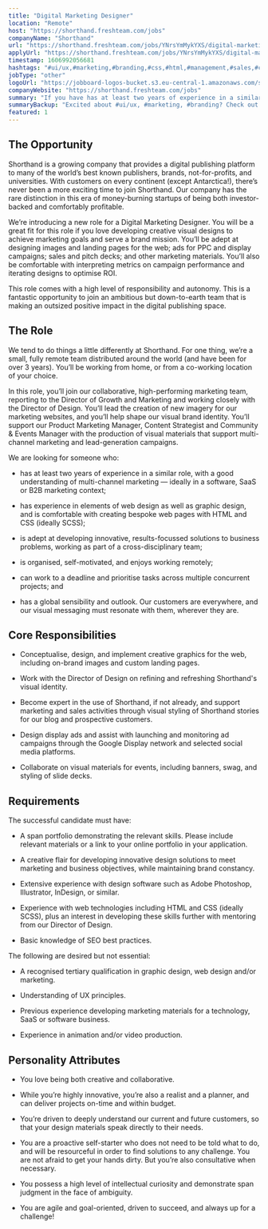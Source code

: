 ```yaml
---
title: "Digital Marketing Designer"
location: "Remote"
host: "https://shorthand.freshteam.com/jobs"
companyName: "Shorthand"
url: "https://shorthand.freshteam.com/jobs/YNrsYmMykYXS/digital-marketing-designer-remote"
applyUrl: "https://shorthand.freshteam.com/jobs/YNrsYmMykYXS/digital-marketing-designer-remote#applicant-form"
timestamp: 1606992056681
hashtags: "#ui/ux,#marketing,#branding,#css,#html,#management,#sales,#content,#socialmedia,#photoshop"
jobType: "other"
logoUrl: "https://jobboard-logos-bucket.s3.eu-central-1.amazonaws.com/shorthand"
companyWebsite: "https://shorthand.freshteam.com/jobs"
summary: "If you have has at least two years of experience in a similar role, with a good understanding of multi-channel marketing, Shorthand has a job opening for a digital marketing designer"
summaryBackup: "Excited about #ui/ux, #marketing, #branding? Check out this job post!"
featured: 1
---
```


## The Opportunity

Shorthand is a growing company that provides a digital publishing platform to many of the world’s best known publishers, brands, not-for-profits, and universities. With customers on every continent (except Antarctica!), there’s never been a more exciting time to join Shorthand. Our company has the rare distinction in this era of money-burning startups of being both investor-backed and comfortably profitable.

We’re introducing a new role for a Digital Marketing Designer. You will be a great fit for this role if you love developing creative visual designs to achieve marketing goals and serve a brand mission. You’ll be adept at designing images and landing pages for the web; ads for PPC and display campaigns; sales and pitch decks; and other marketing materials. You’ll also be comfortable with interpreting metrics on campaign performance and iterating designs to optimise ROI.

This role comes with a high level of responsibility and autonomy. This is a fantastic opportunity to join an ambitious but down-to-earth team that is making an outsized positive impact in the digital publishing space.

## The Role

We tend to do things a little differently at Shorthand. For one thing, we’re a small, fully remote team distributed around the world (and have been for over 3 years). You’ll be working from home, or from a co-working location of your choice. 

In this role, you’ll join our collaborative, high-performing marketing team, reporting to the Director of Growth and Marketing and working closely with the Director of Design. You’ll lead the creation of new imagery for our marketing websites, and you’ll help shape our visual brand identity. You’ll support our Product Marketing Manager, Content Strategist and Community & Events Manager with the production of visual materials that support multi-channel marketing and lead-generation campaigns.

We are looking for someone who:

*   has at least two years of experience in a similar role, with a good understanding of multi-channel marketing — ideally in a software, SaaS or B2B marketing context;
    
*   has experience in elements of web design as well as graphic design, and is comfortable with creating bespoke web pages with HTML and CSS (ideally SCSS); 
    
*   is adept at developing innovative, results-focussed solutions to business problems, working as part of a cross-disciplinary team;
    
*   is organised, self-motivated, and enjoys working remotely;
    
*   can work to a deadline and prioritise tasks across multiple concurrent projects; and
    
*   has a global sensibility and outlook. Our customers are everywhere, and our visual messaging must resonate with them, wherever they are.
    

## Core Responsibilities

*   Conceptualise, design, and implement creative graphics for the web, including on-brand images and custom landing pages.
    
*   Work with the Director of Design on refining and refreshing Shorthand's visual identity.
    
*   Become expert in the use of Shorthand, if not already, and support marketing and sales activities through visual styling of Shorthand stories for our blog and prospective customers. 
    
*   Design display ads and assist with launching and monitoring ad campaigns through the Google Display network and selected social media platforms.
    
*   Collaborate on visual materials for events, including banners, swag, and styling of slide decks.
    

## Requirements

The successful candidate must have:

*   A span portfolio demonstrating the relevant skills. Please include relevant materials or a link to your online portfolio in your application.
    
*   A creative flair for developing innovative design solutions to meet marketing and business objectives, while maintaining brand constancy.
    
*   Extensive experience with design software such as Adobe Photoshop, Illustrator, InDesign, or similar.
    
*   Experience with web technologies including HTML and CSS (ideally SCSS), plus an interest in developing these skills further with mentoring from our Director of Design.
    
*   Basic knowledge of SEO best practices.
    

The following are desired but not essential: 

*   A recognised tertiary qualification in graphic design, web design and/or marketing.
    
*   Understanding of UX principles.
    
*   Previous experience developing marketing materials for a technology, SaaS or software business.
    
*   Experience in animation and/or video production.
    

## Personality Attributes 

*   You love being both creative and collaborative.
    
*   While you’re highly innovative, you’re also a realist and a planner, and can deliver projects on-time and within budget.
    
*   You’re driven to deeply understand our current and future customers, so that your design materials speak directly to their needs.
    
*   You are a proactive self-starter who does not need to be told what to do, and will be resourceful in order to find solutions to any challenge. You are not afraid to get your hands dirty. But you’re also consultative when necessary.
    
*   You possess a high level of intellectual curiosity and demonstrate span judgment in the face of ambiguity.
    
*   You are agile and goal-oriented, driven to succeed, and always up for a challenge!
